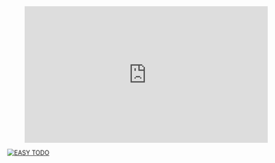 

<figure class="video_container">
    <iframe width="560" height="315" src="https://www.youtube.com/embed/Oxz1dZXHSZ0" frameborder="0" allowfullscreen></iframe>
</figure>

[![EASY TODO](https://img.youtube.com/vi/Oxz1dZXHSZ0/0.jpg)](https://www.youtube.com/watch?v=Oxz1dZXHSZ0)


